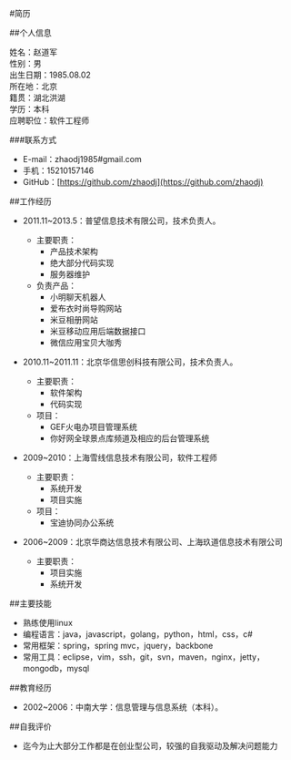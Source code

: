 #简历

##个人信息

姓名：赵道军  
性别：男  
出生日期：1985.08.02    
所在地：北京  
籍贯：湖北洪湖  
学历：本科  
应聘职位：软件工程师

###联系方式

- E-mail：zhaodj1985#gmail.com
- 手机：15210157146
- GitHub：[https://github.com/zhaodj](https://github.com/zhaodj)

##工作经历

- 2011.11~2013.5：普望信息技术有限公司，技术负责人。  
	- 主要职责：
		- 产品技术架构
		- 绝大部分代码实现
		- 服务器维护
	- 负责产品：
		- 小明聊天机器人
		- 爱布衣时尚导购网站  
		- 米豆相册网站
		- 米豆移动应用后端数据接口
		- 微信应用宝贝大咖秀  
		
- 2010.11~2011.11：北京华信思创科技有限公司，技术负责人。  
	- 主要职责：
		- 软件架构
		- 代码实现
	- 项目：
		- GEF火电办项目管理系统
		- 你好网全球景点库频道及相应的后台管理系统
- 2009~2010：上海雪线信息技术有限公司，软件工程师
	- 主要职责：
		- 系统开发
		- 项目实施
	- 项目：
		- 宝迪协同办公系统
- 2006~2009：北京华商达信息技术有限公司、上海玖道信息技术有限公司
	- 主要职责：
		- 项目实施
		- 系统开发


##主要技能
- 熟练使用linux
- 编程语言：java，javascript，golang，python，html，css，c#
- 常用框架：spring，spring mvc，jquery，backbone
- 常用工具：eclipse，vim，ssh，git，svn，maven，nginx，jetty，mongodb，mysql

##教育经历

- 2002~2006：中南大学：信息管理与信息系统（本科）。


##自我评价
- 迄今为止大部分工作都是在创业型公司，较强的自我驱动及解决问题能力

